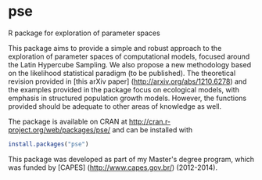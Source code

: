 # pse
R package for exploration of parameter spaces

This package aims to provide a simple and robust approach to the exploration of parameter spaces of
computational models, focused around the Latin Hypercube Sampling. We also propose a new methodology 
based on the likelihood statistical paradigm (to be published).
The theoretical revision provided in [this arXiv paper] (http://arxiv.org/abs/1210.6278) 
and the examples provided in the package focus on ecological models, with emphasis in structured 
population growth models. However, the functions provided should be adequate to other areas of knowledge as well.

The package is available on CRAN at http://cran.r-project.org/web/packages/pse/ and can be installed with
```R
install.packages("pse")
``` 

This package was developed as part of my Master's degree program, which was funded by 
[CAPES] (http://www.capes.gov.br/) (2012-2014).
